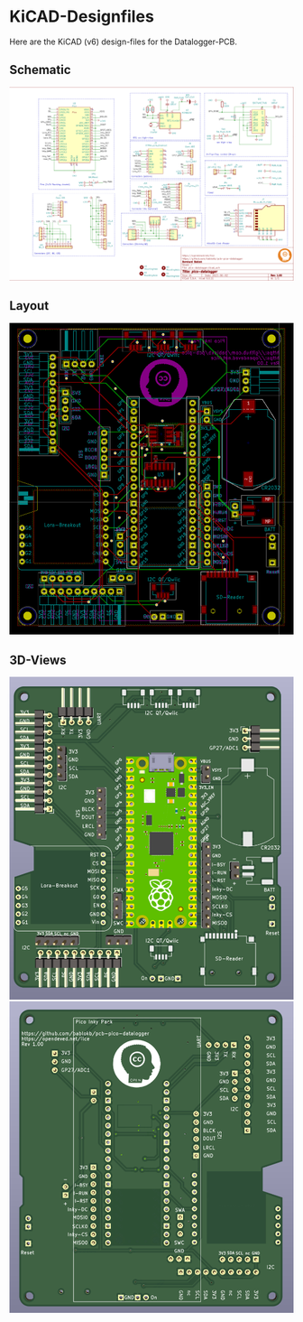 KiCAD-Designfiles
=================

Here are the KiCAD (v6) design-files for the Datalogger-PCB.

Schematic
---------

![](schematic.png)


Layout
------

![](pcb-layout.png)


3D-Views
--------

![](pcb-3D-top.png)
![](pcb-3D-bottom.png)
